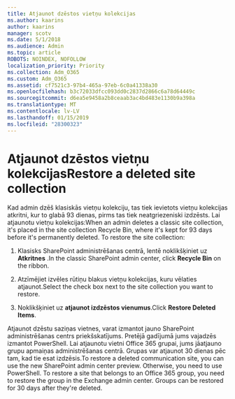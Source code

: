 ```yaml
---
title: Atjaunot dzēstos vietņu kolekcijas
ms.author: kaarins
author: kaarins
manager: scotv
ms.date: 5/1/2018
ms.audience: Admin
ms.topic: article
ROBOTS: NOINDEX, NOFOLLOW
localization_priority: Priority
ms.collection: Adm_O365
ms.custom: Adm_O365
ms.assetid: cf7521c3-97b4-465a-97eb-6c0a41338a30
ms.openlocfilehash: b3c72033dfcc093dd0c2837d2866c6a78d64449c
ms.sourcegitcommit: d6ea5e9458a2b8ceaab3ac4bd483e1130b9a398a
ms.translationtype: MT
ms.contentlocale: lv-LV
ms.lasthandoff: 01/15/2019
ms.locfileid: "28300323"
---
```

# <a name="restore-a-deleted-site-collection"></a><span data-ttu-id="25002-102">Atjaunot dzēstos vietņu kolekcijas</span><span class="sxs-lookup"><span data-stu-id="25002-102">Restore a deleted site collection</span></span>

<span data-ttu-id="25002-p101">Kad admin dzēš klasiskās vietņu kolekciju, tas tiek ievietots vietņu kolekcijas atkritni, kur to glabā 93 dienas, pirms tas tiek neatgriezeniski izdzēsts. Lai atjaunotu vietņu kolekcijas:</span><span class="sxs-lookup"><span data-stu-id="25002-p101">When an admin deletes a classic site collection, it's placed in the site collection Recycle Bin, where it's kept for 93 days before it's permanently deleted. To restore the site collection:</span></span>
  
1. <span data-ttu-id="25002-105">Klasisks SharePoint administrēšanas centrā, lentē noklikšķiniet uz **Atkritnes** .</span><span class="sxs-lookup"><span data-stu-id="25002-105">In the classic SharePoint admin center, click **Recycle Bin** on the ribbon.</span></span> 
    
2. <span data-ttu-id="25002-106">Atzīmējiet izvēles rūtiņu blakus vietņu kolekcijas, kuru vēlaties atjaunot.</span><span class="sxs-lookup"><span data-stu-id="25002-106">Select the check box next to the site collection you want to restore.</span></span>
    
3. <span data-ttu-id="25002-107">Noklikšķiniet uz **atjaunot izdzēstos vienumus**.</span><span class="sxs-lookup"><span data-stu-id="25002-107">Click **Restore Deleted Items**.</span></span>
    
<span data-ttu-id="25002-p102">Atjaunot dzēstu saziņas vietnes, varat izmantot jauno SharePoint administrēšanas centrs priekšskatījums. Pretējā gadījumā jums vajadzēs izmantot PowerShell. Lai atjaunotu vietni Office 365 grupai, jums jāatjauno grupu apmaiņas administrēšanas centrā. Grupas var atjaunot 30 dienas pēc tam, kad tie esat izdzēsis.</span><span class="sxs-lookup"><span data-stu-id="25002-p102">To restore a deleted communication site, you can use the new SharePoint admin center preview. Otherwise, you need to use PowerShell. To restore a site that belongs to an Office 365 group, you need to restore the group in the Exchange admin center. Groups can be restored for 30 days after they're deleted.</span></span>
  

